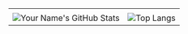 |                          |                          |
|:------------------------:|:------------------------:|
|                          |                          |
| ![Your Name's GitHub Stats](https://github-readme-stats.vercel.app/api?username=digiator42&show_icons=true&theme=dracula)  |  ![Top Langs](https://github-readme-stats.vercel.app/api/top-langs/?username=digiator42&layout=compact&theme=dracula) |
